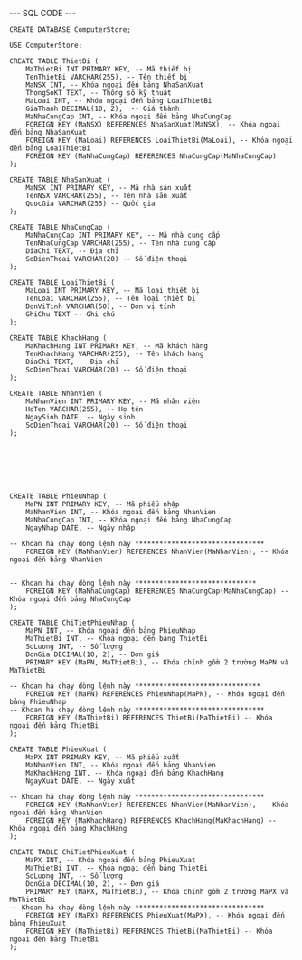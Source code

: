 --- SQL CODE ---


	CREATE DATABASE ComputerStore;

	USE ComputerStore;

	CREATE TABLE ThietBi (
		MaThietBi INT PRIMARY KEY, -- Mã thiết bị
		TenThietBi VARCHAR(255), -- Tên thiết bị
		MaNSX INT, -- Khóa ngoại đến bảng NhaSanXuat
		ThongSoKT TEXT, -- Thông số kỹ thuật
		MaLoai INT, -- Khóa ngoại đến bảng LoaiThietBi
		GiaThanh DECIMAL(10, 2),  -- Giá thành
		MaNhaCungCap INT, -- Khóa ngoại đến bảng NhaCungCap
		FOREIGN KEY (MaNSX) REFERENCES NhaSanXuat(MaNSX), -- Khóa ngoại đến bảng NhaSanXuat
		FOREIGN KEY (MaLoai) REFERENCES LoaiThietBi(MaLoai), -- Khóa ngoại đến bảng LoaiThietBi
		FOREIGN KEY (MaNhaCungCap) REFERENCES NhaCungCap(MaNhaCungCap)
	);

	CREATE TABLE NhaSanXuat (
		MaNSX INT PRIMARY KEY, -- Mã nhà sản xuất
		TenNSX VARCHAR(255), -- Tên nhà sản xuất
		QuocGia VARCHAR(255) -- Quốc gia
	);

	CREATE TABLE NhaCungCap (
		MaNhaCungCap INT PRIMARY KEY, -- Mã nhà cung cấp
		TenNhaCungCap VARCHAR(255), -- Tên nhà cung cấp
		DiaChi TEXT, -- Địa chỉ
		SoDienThoai VARCHAR(20) -- Số điện thoại
	);

	CREATE TABLE LoaiThietBi (
		MaLoai INT PRIMARY KEY, -- Mã loại thiết bị
		TenLoai VARCHAR(255), -- Tên loại thiết bị
		DonViTinh VARCHAR(50), -- Đơn vị tính
		GhiChu TEXT -- Ghi chú
	);

	CREATE TABLE KhachHang (
		MaKhachHang INT PRIMARY KEY, -- Mã khách hàng
		TenKhachHang VARCHAR(255), -- Tên khách hàng
		DiaChi TEXT, -- Địa chỉ
		SoDienThoai VARCHAR(20) -- Số điện thoại
	);

	CREATE TABLE NhanVien (
		MaNhanVien INT PRIMARY KEY, -- Mã nhân viên
		HoTen VARCHAR(255), -- Họ tên
		NgaySinh DATE, -- Ngày sinh
		SoDienThoai VARCHAR(20) -- Số điện thoại
	);







	CREATE TABLE PhieuNhap (
		MaPN INT PRIMARY KEY, -- Mã phiếu nhập
		MaNhanVien INT, -- Khóa ngoại đến bảng NhanVien
		MaNhaCungCap INT, -- Khóa ngoại đến bảng NhaCungCap
		NgayNhap DATE, -- Ngày nhập

    -- Khoan hả chạy dòng lệnh này ********************************
		FOREIGN KEY (MaNhanVien) REFERENCES NhanVien(MaNhanVien), -- Khóa ngoại đến bảng NhanVien


    -- Khoan hả chạy dòng lệnh này ******************************
		FOREIGN KEY (MaNhaCungCap) REFERENCES NhaCungCap(MaNhaCungCap) -- Khóa ngoại đến bảng NhaCungCap
	);

	CREATE TABLE ChiTietPhieuNhap (
		MaPN INT, -- Khóa ngoại đến bảng PhieuNhap
		MaThietBi INT, -- Khóa ngoại đến bảng ThietBi
		SoLuong INT, -- Số lượng
		DonGia DECIMAL(10, 2), -- Đơn giá
		PRIMARY KEY (MaPN, MaThietBi), -- Khóa chính gồm 2 trường MaPN và MaThietBi
  
    -- Khoan hả chạy dòng lệnh này *******************************
		FOREIGN KEY (MaPN) REFERENCES PhieuNhap(MaPN), -- Khóa ngoại đến bảng PhieuNhap
    -- Khoan hả chạy dòng lệnh này ********************************
		FOREIGN KEY (MaThietBi) REFERENCES ThietBi(MaThietBi) -- Khóa ngoại đến bảng ThietBi
	);

	CREATE TABLE PhieuXuat (
		MaPX INT PRIMARY KEY, -- Mã phiếu xuất
		MaNhanVien INT, -- Khóa ngoại đến bảng NhanVien
		MaKhachHang INT, -- Khóa ngoại đến bảng KhachHang
		NgayXuat DATE, -- Ngày xuất
  
    -- Khoan hả chạy dòng lệnh này ********************************
		FOREIGN KEY (MaNhanVien) REFERENCES NhanVien(MaNhanVien), -- Khóa ngoại đến bảng NhanVien
		FOREIGN KEY (MaKhachHang) REFERENCES KhachHang(MaKhachHang) -- Khóa ngoại đến bảng KhachHang
	);

	CREATE TABLE ChiTietPhieuXuat (
		MaPX INT, -- Khóa ngoại đến bảng PhieuXuat
		MaThietBi INT, -- Khóa ngoại đến bảng ThietBi
		SoLuong INT, -- Số lượng
		DonGia DECIMAL(10, 2), -- Đơn giá
		PRIMARY KEY (MaPX, MaThietBi), -- Khóa chính gồm 2 trường MaPX và MaThietBi
    -- Khoan hả chạy dòng lệnh này ********************************
		FOREIGN KEY (MaPX) REFERENCES PhieuXuat(MaPX), -- Khóa ngoại đến bảng PhieuXuat
		FOREIGN KEY (MaThietBi) REFERENCES ThietBi(MaThietBi) -- Khóa ngoại đến bảng ThietBi
	);
    
    
